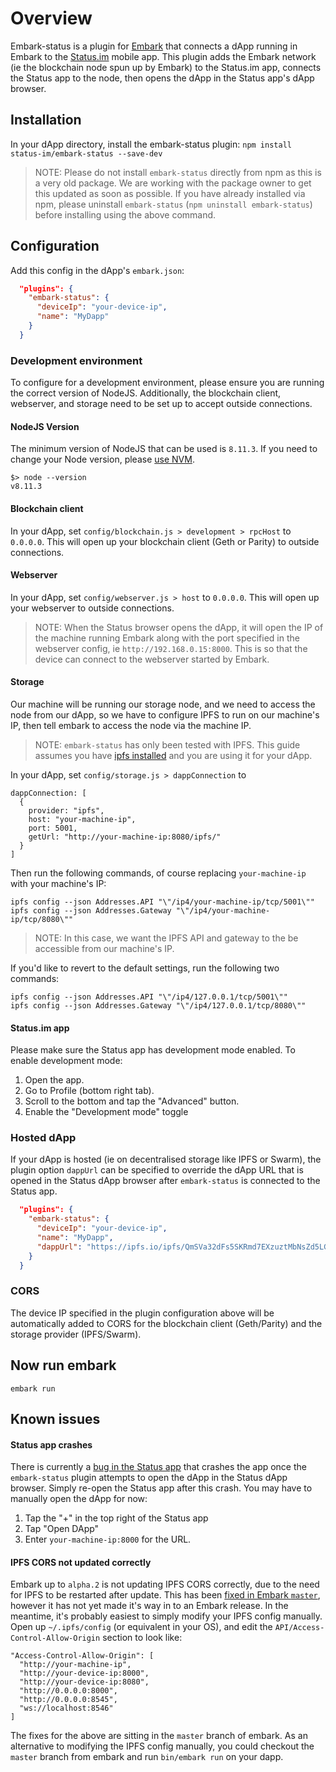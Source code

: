 # Overview
Embark-status is a plugin for [Embark](https://github.com/embark-framework/embark) that connects a dApp running in Embark to the [Status.im](https://github.com/status-im/status-react) mobile app. This plugin adds the Embark network (ie the blockchain node spun up by Embark) to the Status.im app, connects the Status app to the node, then opens the dApp in the Status app's dApp browser.

## Installation
In your dApp directory, install the embark-status plugin:
```npm install status-im/embark-status --save-dev```
> NOTE: Please do not install `embark-status` directly from npm as this is a very old package. We are working with the package owner to get this updated as soon as possible. If you have already installed via npm, please uninstall `embark-status` (`npm uninstall embark-status`) before installing using the above command. 

## Configuration
Add this config in the dApp's `embark.json`:

```Json
  "plugins": {
    "embark-status": {
      "deviceIp": "your-device-ip",
      "name": "MyDapp"
    }
  }
```
### Development environment
To configure for a development environment, please ensure you are running the correct version of NodeJS. Additionally, the blockchain client, webserver, and storage need to be set up to accept outside connections.
#### NodeJS Version
The minimum version of NodeJS that can be used is `8.11.3`. If you need to change your Node version, please [use NVM](https://github.com/creationix/nvm).
```
$> node --version
v8.11.3
```
#### Blockchain client
In your dApp, set `config/blockchain.js > development > rpcHost` to `0.0.0.0`. This will open up your blockchain client (Geth or Parity) to outside connections.
#### Webserver
In your dApp, set `config/webserver.js > host` to `0.0.0.0`. This will open up your webserver to outside connections.
> NOTE: When the Status browser opens the dApp, it will open the IP of the machine running Embark along with the port specified in the webserver config, ie `http://192.168.0.15:8000`. This is so that the device can connect to the webserver started by Embark.
#### Storage
Our machine will be running our storage node, and we need to access the node from our dApp, so we have to configure IPFS to run on our machine's IP, then tell embark to access the node via the machine IP.
> NOTE: `embark-status` has only been tested with IPFS. This guide assumes you have [ipfs installed](https://docs.ipfs.io/introduction/install/) and you are using it for your dApp.

In your dApp, set `config/storage.js > dappConnection` to
```
dappConnection: [
  {
    provider: "ipfs",
    host: "your-machine-ip",
    port: 5001,
    getUrl: "http://your-machine-ip:8080/ipfs/"
  }
]
```
Then run the following commands, of course replacing `your-machine-ip` with your machine's IP:
```
ipfs config --json Addresses.API "\"/ip4/your-machine-ip/tcp/5001\""
ipfs config --json Addresses.Gateway "\"/ip4/your-machine-ip/tcp/8080\""
```
> NOTE: In this case, we want the IPFS API and gateway to the be accessible from our machine's IP.

If you'd like to revert to the default settings, run the following two commands:
```
ipfs config --json Addresses.API "\"/ip4/127.0.0.1/tcp/5001\""
ipfs config --json Addresses.Gateway "\"/ip4/127.0.0.1/tcp/8080\""
```
#### Status.im app
Please make sure the Status app has development mode enabled. To enable development mode: 
1. Open the app.
2. Go to Profile (bottom right tab).
3. Scroll to the bottom and tap the "Advanced" button.
4. Enable the "Development mode" toggle

### Hosted dApp
If your dApp is hosted (ie on decentralised storage like IPFS or Swarm), the plugin option `dappUrl` can be specified to override the dApp URL that is opened in the Status dApp browser after `embark-status` is connected to the Status app.
```Json
  "plugins": {
    "embark-status": {
      "deviceIp": "your-device-ip",
      "name": "MyDapp",
      "dappUrl": "https://ipfs.io/ipfs/QmSVa32dFs5SKRmd7EXzuztMbNsZd5LGpCoU1keSrxo9BK"
    }
  }
```

### CORS
The device IP specified in the plugin configuration above will be automatically added to CORS for the blockchain client (Geth/Parity) and the storage provider (IPFS/Swarm). 

## Now run embark
```
embark run
```

## Known issues
#### Status app crashes
There is currently a [bug in the Status app](https://github.com/status-im/status-react/issues/6872) that crashes the app once the `embark-status` plugin attempts to open the dApp in the Status dApp browser. Simply re-open the Status app after this crash. You may have to manually open the dApp for now:
1. Tap the "+" in the top right of the Status app
2. Tap "Open DApp"
3. Enter `your-machine-ip:8000` for the URL.

#### IPFS CORS not updated correctly
Embark up to `alpha.2` is not updating IPFS CORS correctly, due to the need for IPFS to be restarted after update. This has been [fixed in Embark `master`](https://github.com/embark-framework/embark/pull/1139), however it has not yet made it's way in to an Embark release. In the meantime, it's probably easiest to simply modify your IPFS config manually. Open up `~/.ipfs/config` (or equivalent in your OS), and edit the `API/Access-Control-Allow-Origin` section to look like:
```
"Access-Control-Allow-Origin": [
  "http://your-machine-ip",
  "http://your-device-ip:8000",
  "http://your-device-ip:8080",
  "http://0.0.0.0:8000",
  "http://0.0.0.0:8545",
  "ws://localhost:8546"
]
```
The fixes for the above are sitting in the `master` branch of embark. As an alternative to modifying the IPFS config manually, you could checkout the `master` branch from embark and run `bin/embark run` on your dapp.
